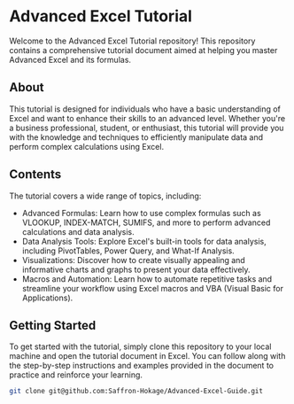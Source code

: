 # Advanced Excel Tutorial

Welcome to the Advanced Excel Tutorial repository! This repository contains a comprehensive tutorial document aimed at helping you master Advanced Excel and its formulas.

## About

This tutorial is designed for individuals who have a basic understanding of Excel and want to enhance their skills to an advanced level. Whether you're a business professional, student, or enthusiast, this tutorial will provide you with the knowledge and techniques to efficiently manipulate data and perform complex calculations using Excel.

## Contents

The tutorial covers a wide range of topics, including:

- Advanced Formulas: Learn how to use complex formulas such as VLOOKUP, INDEX-MATCH, SUMIFS, and more to perform advanced calculations and data analysis.
- Data Analysis Tools: Explore Excel's built-in tools for data analysis, including PivotTables, Power Query, and What-If Analysis.
- Visualizations: Discover how to create visually appealing and informative charts and graphs to present your data effectively.
- Macros and Automation: Learn how to automate repetitive tasks and streamline your workflow using Excel macros and VBA (Visual Basic for Applications).

## Getting Started

To get started with the tutorial, simply clone this repository to your local machine and open the tutorial document in Excel. You can follow along with the step-by-step instructions and examples provided in the document to practice and reinforce your learning.

```bash
git clone git@github.com:Saffron-Hokage/Advanced-Excel-Guide.git
